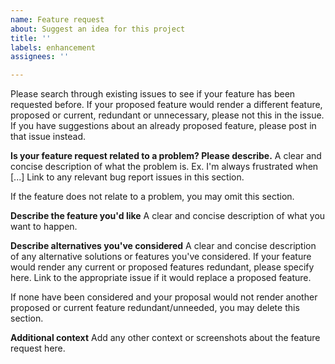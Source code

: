 ```yaml
---
name: Feature request
about: Suggest an idea for this project
title: ''
labels: enhancement
assignees: ''

---
```


Please search through existing issues to see if your feature has been requested before. If your proposed feature would render a different feature, proposed or current, redundant or unnecessary, please not this in the issue. If you have suggestions about an already proposed feature, please post in that issue instead.

**Is your feature request related to a problem? Please describe.**
A clear and concise description of what the problem is. Ex. I'm always frustrated when [...]
Link to any relevant bug report issues in this section.

If the feature does not relate to a problem, you may omit this section.

**Describe the feature you'd like**
A clear and concise description of what you want to happen.

**Describe alternatives you've considered**
A clear and concise description of any alternative solutions or features you've considered.
If your feature would render any current or proposed features redundant, please specify here. Link to the appropriate issue if it would replace a proposed feature.

If none have been considered and your proposal would not render another proposed or current feature redundant/unneeded, you may delete this section.

**Additional context**
Add any other context or screenshots about the feature request here.

